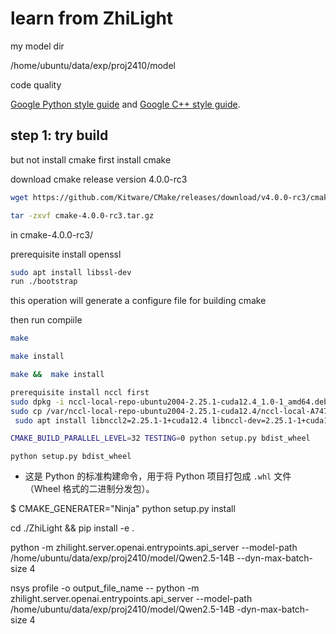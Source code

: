 # learn from ZhiLight

my model dir

/home/ubuntu/data/exp/proj2410/model

code quality

[Google Python style guide](https://google.github.io/styleguide/pyguide.html) and [Google C++ style guide](https://google.github.io/styleguide/cppguide.html).

## step 1: try build

but not install cmake
first install cmake

download  cmake release version 4.0.0-rc3

```bash
wget https://github.com/Kitware/CMake/releases/download/v4.0.0-rc3/cmake-4.0.0-rc3.tar.gz
```

```bash
tar -zxvf cmake-4.0.0-rc3.tar.gz
```

in cmake-4.0.0-rc3/

prerequisite install openssl

```bash
sudo apt install libssl-dev
run ./bootstrap 
```

this operation will generate a configure file for building cmake

then run compiile

```bash
make 

make install

make &&  make install
```

```bash
prerequisite install nccl first
sudo dpkg -i nccl-local-repo-ubuntu2004-2.25.1-cuda12.4_1.0-1_amd64.deb 
sudo cp /var/nccl-local-repo-ubuntu2004-2.25.1-cuda12.4/nccl-local-A7470B26-keyring.gpg /usr/share/keyrings/
 sudo apt install libnccl2=2.25.1-1+cuda12.4 libnccl-dev=2.25.1-1+cuda12.4

CMAKE_BUILD_PARALLEL_LEVEL=32 TESTING=0 python setup.py bdist_wheel
```

```
python setup.py bdist_wheel
```

* 这是 Python 的标准构建命令，用于将 Python 项目打包成 `.whl` 文件（Wheel 格式的二进制分发包）。

$ CMAKE_GENERATER="Ninja" python setup.py install

cd ./ZhiLight && pip install -e .

python -m zhilight.server.openai.entrypoints.api_server --model-path /home/ubuntu/data/exp/proj2410/model/Qwen2.5-14B --dyn-max-batch-size 4

nsys profile -o output_file_name -- python -m zhilight.server.openai.entrypoints.api_server --model-path /home/ubuntu/data/exp/proj2410/model/Qwen2.5-14B -dyn-max-batch-size 4